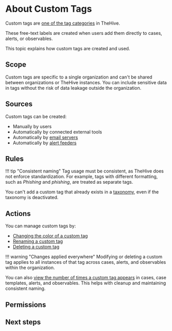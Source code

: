 # About Custom Tags

Custom tags are [one of the tag categories](../../../analyst-corner/cases/tags/about-tags.md#sources) in TheHive.

These free-text labels are created when users add them directly to cases, alerts, or observables.

This topic explains how custom tags are created and used.

## Scope

Custom tags are specific to a single organization and can't be shared between organizations or TheHive instances. You can include sensitive data in tags without the risk of data leakage outside the organization.

## Sources

Custom tags can be created:

* Manually by users
* Automatically by connected external tools
* Automatically by [email servers](../../../../administration/email-intake-connector.md)
* Automatically by [alert feeders]()

## Rules

!!! tip "Consistent naming"
    Tag usage must be consistent, as TheHive does not enforce standardization. For example, tags with different formatting, such as *Phishing* and *phishing*, are treated as separate tags.

You can't add a custom tag that already exists in a [taxonomy](../../../../administration/taxonomies/about-taxonomies.md), even if the taxonomy is deactivated.

## Actions

You can manage custom tags by:

* [Changing the color of a custom tag](change-the-color-of-a-custom-tag.md)
* [Renaming a custom tag](rename-a-custom-tag.md)
* [Deleting a custom tag](delete-a-custom-tag.md)

!!! warning "Changes applied everywhere"
    Modifying or deleting a custom tag applies to all instances of that tag across cases, alerts, and observables within the organization.

You can also [view the number of times a custom tag appears](view-custom-tag-statistics.md) in cases, case templates, alerts, and observables. This helps with cleanup and maintaining consistent naming.

## Permissions

## Next steps

